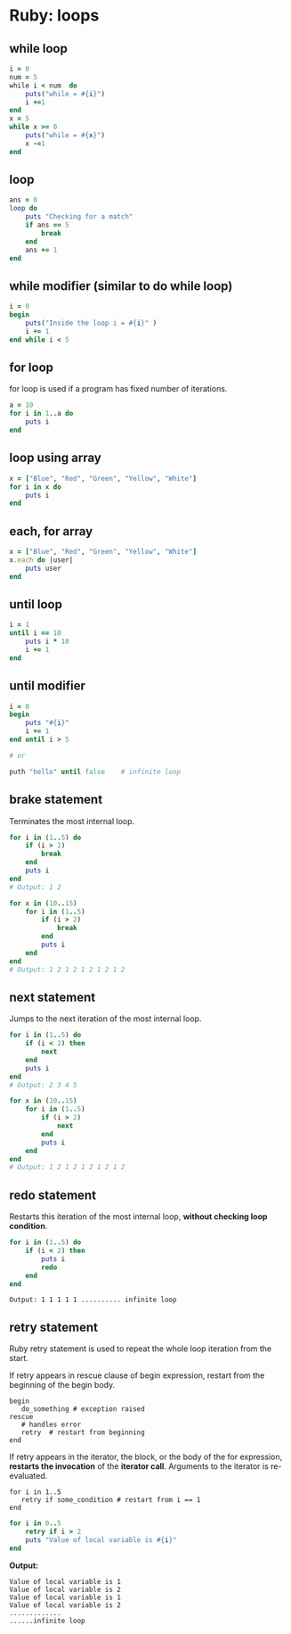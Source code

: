 # Ruby: loops

## while loop
```ruby
i = 0
num = 5
while i < num  do
    puts("while = #{i}")
    i +=1
end
x = 5
while x >= 0    
    puts("while = #{x}")  
    x -=1   
end
```

## loop
```ruby
ans = 0
loop do
    puts "Checking for a match"   
    if ans == 5
        break   
    end
    ans += 1
end
```

## while modifier (similar to do while loop)
```ruby
i = 0
begin
    puts("Inside the loop i = #{i}" )
    i += 1
end while i < 5
```

## for loop
for loop is used if a program has fixed number of iterations.
```ruby
a = 10
for i in 1..a do   
    puts i   
end
```
## loop using array
```ruby
x = ["Blue", "Red", "Green", "Yellow", "White"]
for i in x do   
    puts i   
end
```

## each, for array
```ruby
x = ["Blue", "Red", "Green", "Yellow", "White"]
x.each do |user|
    puts user
end
```

## until loop
```ruby
i = 1
until i == 10
    puts i * 10
    i += 1
end
```

## until modifier
```ruby
i = 0
begin
    puts "#{i}"
    i += 1
end until i > 5

# or

puth "hello" until false    # infinite loop
```

## brake statement
Terminates the most internal loop.
```ruby
for i in (1..5) do
    if (i > 2)
        break
    end
    puts i
end
# Output: 1 2

for x in (10..15)
    for i in (1..5)
        if (i > 2)
            break
        end
        puts i
    end
end
# Output: 1 2 1 2 1 2 1 2 1 2
```
    
## next statement
Jumps to the next iteration of the most internal loop.
```ruby
for i in (1..5) do
    if (i < 2) then
        next
    end
    puts i
end
# Output: 2 3 4 5

for x in (10..15)
    for i in (1..5)
        if (i > 2)
            next
        end
        puts i
    end
end
# Output: 1 2 1 2 1 2 1 2 1 2
```

## redo statement
Restarts this iteration of the most internal loop, **without checking loop condition**.
```ruby
for i in (1..5) do
    if (i < 2) then
        puts i
        redo
    end
end
```
    Output: 1 1 1 1 1 .......... infinite loop

## retry statement
Ruby retry statement is used to repeat the whole loop iteration from the start.

If retry appears in rescue clause of begin expression, restart from the beginning of the begin body.
```
begin
   do_something # exception raised
rescue
   # handles error
   retry  # restart from beginning
end
```
If retry appears in the iterator, the block, or the body of the for expression, **restarts the invocation** of the **iterator call**. Arguments to the iterator is re-evaluated.
```
for i in 1..5
   retry if some_condition # restart from i == 1
end
```
```ruby
for i in 0..5
    retry if i > 2
    puts "Value of local variable is #{i}"
end
```
**Output:**
```
Value of local variable is 1
Value of local variable is 2
Value of local variable is 1
Value of local variable is 2
.............
......infinite loop
```



